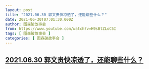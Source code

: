 ```yaml
---
layout: post
title: "2021.06.30 郭文贵快凉透了，还能聊些什么？"
date: 2021-06-30T07:01:30.000Z
author: 图森破故事会
from: https://www.youtube.com/watch?v=H9sBtZLoC5I
tags: [ 图森破故事会 ]
categories: [ 图森破故事会 ]
---
```

<!--1625036490000-->
[2021.06.30 郭文贵快凉透了，还能聊些什么？](https://www.youtube.com/watch?v=H9sBtZLoC5I)
------

<div>

</div>
